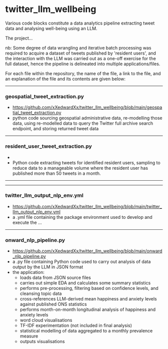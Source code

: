 # twitter_llm_wellbeing

Various code blocks constitute a data analytics pipeline extracting tweet data and analysing well-being using an LLM.

The project...

nb: Some degree of data wrangling and iterative batch processing was required to acquire a dataset of tweets published by 'resident users', 
and the interaction with the LLM was carried out as a one-off exercise for the full dataset, hence the pipeline is delineated into multiple applications/files. 

For each file within the repository, the name of the file, a link to the file, and an explanation of the file and its contents are given below:


---
### geospatial_tweet_extraction.py
- https://github.com/xXedwardXx/twitter_llm_wellbeing/blob/main/geospatial_tweet_extraction.py
- python code sourcing geospatial administrative data, re-modelling those data, using re-modelled data to query the Twitter full archive search endpoint, and storing returned tweet data

---
### resident_user_tweet_extraction.py
- 
- Python code extracting tweets for identified resident users, sampling to reduce data to a manageable volume where the resident user has published more than 50 tweets in a month. 


---


---
### twitter_llm_output_nlp_env.yml
- https://github.com/xXedwardXx/twitter_llm_wellbeing/blob/main/twitter_llm_output_nlp_env.yml
- a .yml file containing the package environment used to develop and execute the ...

---
### onward_nlp_pipeline.py
- https://github.com/xXedwardXx/twitter_llm_wellbeing/blob/main/onward_nlp_pipeline.py
- a .py file containing Python code used to carry out analysis of data output by the LLM in JSON format
- the application:
  - loads data from JSON source files
  - carries out simple EDA and calculates some summary statistics
  - performs pre-processing, filtering based on confidence levels, and cleansing topic data
  - cross-references LLM-derived mean happiness and anxiety levels against published ONS statistics
  - performs month-on-month longitudinal analysis of happiness and anxiety levels
  - word cloud visualisations
  - TF-IDF experimentation (not included in final analysis)
  - statistical modelling of data aggregated to a monthly prevalence measure
  - outputs visualisations
